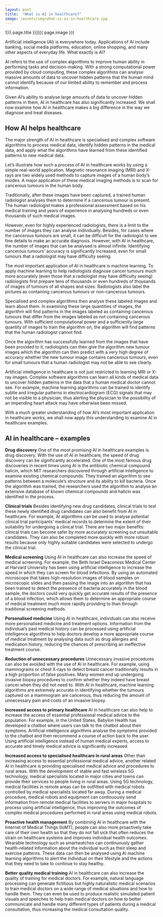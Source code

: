 ```yaml
---
layout: post
title:  "What is AI in healthcare?"
image: /assets/img/what-is-ai-in-healthcare.jpg
---
```


![{{ page.title }}]({{ page.image }})

Artificial intelligence (AI) is everywhere today. Applications of AI include banking, social media platforms, education, online shopping, and many other aspects of everyday life. What exactly is AI?

AI refers to the use of complex algorithms to improve human ability in performing tasks and decision-making. With a strong computational power provided by cloud computing, these complex algorithms can analyse massive amounts of data to uncover hidden patterns that the human mind cannot identify because of our limited ability to remember and process information.

Given AI’s ability to analyse large amounts of data to uncover hidden patterns in them, AI in healthcare has also significantly increased. We shall now examine how AI in healthcare makes a big difference in the way we diagnose and treat diseases.

## How AI helps healthcare
The major strength of AI in healthcare is specialised and complex software algorithms to process medical data, identify hidden patterns in the medical data, and apply what the algorithms have learned from these identified patterns to new medical data.

Let’s illustrate how such a process of AI in healthcare works by using a simple real-world application. Magnetic resonance imaging (MRI) and X-rays are two widely used methods to capture images of a human body’s insides. A major application of these medical imaging methods is to scan for cancerous tumours in the human body.

Traditionally, after these images have been captured, a trained human radiologist analyses them to determine if a cancerous tumour is present. The human radiologist makes a professional assessment based on his medical training and years of experience in analysing hundreds or even thousands of such medical images.

However, even for highly experienced radiologists, there is a limit to the number of images they can analyse individually. Besides, for cases where the cancerous tumours are small, it can be difficult for the radiologist to see fine details to make an accurate diagnosis. However, with AI in healthcare, the number of images that can be analysed is almost infinite. Identifying cancerous tumours’ accuracy is significantly increased, even for small tumours that a radiologist may have difficulty seeing.

The most important application of AI in healthcare is machine learning. To apply machine learning to help radiologists diagnose cancer tumours much more accurately (even those that a radiologist may have difficulty seeing) radiologists first prepare tens of thousands or even hundreds of thousands of images of tumours of all shapes and sizes. Radiologists also label the pictures as containing cancerous tumours or non-cancerous tumours.

Specialised and complex algorithms then analyse these labeled images and learn about them. In examining these large quantities of images, the algorithm will find patterns in the images labeled as containing cancerous tumours that differ from the images labeled as not containing cancerous tumours. With sufficient computational power and a sufficiently large quantity of images to train the algorithm on, the algorithm will find patterns that the human radiologist cannot find.

Once the algorithm has successfully learned from the images that have been provided to it, radiologists can then give the algorithm new tumour images which the algorithm can then predict with a very high degree of accuracy whether the new tumour image contains cancerous tumours, even for small tumours that a human radiologist may not be able to see clearly.

Artificial intelligence in healthcare is not just restricted to learning MRI or X-ray images. Complex software algorithms can learn all kinds of medical data to uncover hidden patterns in the data that a human medical doctor cannot see. For example, machine learning algorithms can be trained to identify subtle and irregular patterns in electrocardiogram (ECG) signals that may not be visible to a physician, thus alerting the physician to the possibility of an impending heart attack may have otherwise been missed.

With a much greater understanding of how AI’s most important application in healthcare works, we shall now apply this understanding to examine AI in healthcare examples.

## AI in healthcare – examples

**Drug discovery**
One of the most promising AI in healthcare examples is drug discovery. With the use of AI in healthcare, the speed of drug discovery can be significantly accelerated. One of the most famous drug discoveries in recent times using AI is the antibiotic chemical compound halicin, which MIT researchers discovered through artificial intelligence to examine existing chemical compounds. They trained an algorithm to see patterns between a molecule’s structure and its ability to kill bacteria. Once the algorithm was trained, the researchers used the algorithm to analyse an extensive database of known chemical compounds and halicin was identified in the process.

**Clinical trials**
Besides identifying new drug candidates, clinical trials to test these newly identified drug candidates can also benefit from AI in healthcare. For example, AI algorithms can be used to analyse potential clinical trial participants’ medical records to determine the extent of their suitability for undergoing a clinical trial. There are two major benefits: clinical trials can become safer by more accurately screening out unsuitable candidates. They can also be completed more quickly with more robust results because only highly suitable candidates were selected to undergo the clinical trial.

**Medical screening**
Using AI in healthcare can also increase the speed of medical screening. For example, the Beth Israel Deaconess Medical Center at Harvard University has been using artificial intelligence to increase the speed in which they can screen for blood infections. By using an automated microscope that takes high-resolution images of blood samples on microscopic slides and then passing the image into an algorithm that has been trained to detect the presence of bacteria accurately in the blood sample, the doctors could very quickly get accurate results of the presence of a blood infection, which allows them to determine an appropriate course of medical treatment much more rapidly providing to than through traditional screening methods.

**Personalised medicine**
Using AI in healthcare, individuals can also receive more personalised medicine and treatment options. Information from the individual’s past medical history can be processed using artificial intelligence algorithms to help doctors develop a more appropriate course of medical treatment by analysing data such as drug allergies and medication history, reducing the chances of prescribing an ineffective treatment course.

**Reduction of unnecessary procedures**
Unnecessary invasive procedures can also be avoided with the use of AI in healthcare. For example, using mammograms or chest X-rays to detect breast cancer traditionally results in a high proportion of false positives. Many women end up undergoing invasive biopsy procedures to confirm whether they indeed have breast cancer when they did not need to. With AI in healthcare, machine learning algorithms are extremely accurate in identifying whether the tumours captured on a mammogram are cancerous, thus reducing the amount of unnecessary pain and costs of an invasive biopsy.

**Increased access to primary healthcare**
AI in healthcare can also help to increase the access of essential professional medical advice to the population. For example, in the United States, Babylon Health has developed a chatbot where users can talk to the chatbot about their symptoms. Artificial intelligence algorithms analyse the symptoms provided to the chatbot and then recommend a course of action back to the user. Using artificial intelligence instead of human medical experts, access to accurate and timely medical advice is significantly increased.

**Increased access to specialised healthcare in rural areas**
Other than increasing access to essential professional medical advice, another related AI in healthcare is providing specialised medical advice and procedures to rural areas. With the development of stable and fast wireless 5G technology, medical specialists located in major cities and towns can provide their services to people living in rural areas. Using 5G technology, medical facilities in remote areas can be outfitted with medical robots controlled by medical specialists located far away. During a medical procedure, medical robots and equipment can continuously send information from remote medical facilities to servers in major hospitals to process using artificial intelligence, thus improving the outcomes of complex medical procedures performed in rural areas using medical robots.

**Proactive health management**
By combining AI in healthcare with the Internet of Medical Things (IoMT), people can also more proactively take care of their own health so that they do not fall sick that often reduces the strain on healthcare systems and improves individual health outcomes. Wearable technology such as smartwatches can continuously gather health-related information about the individual such as their sleep and exercise patterns. These data can then be analysed using AI machine learning algorithms to alert the individual on their lifestyle and the actions that they need to take to continue to stay healthy.

**Better quality medical training**
AI in healthcare can also increase the quality of training for medical doctors. For example, natural language processing can generate fictitious but highly naturalistic medical scenarios to train medical doctors on a wide range of medical situations and how to handle them. They can even be used to produce realistic simulated patient visuals and speeches to help train medical doctors on how to better communicate and handle many different types of patients during a medical consultation, thus increasing the medical consultation quality.

